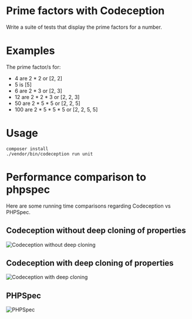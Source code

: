 # Prime factors with Codeception

Write a suite of tests that display the prime factors for a number.

# Examples

The prime factor/s for:
* 4 are 2 * 2 or [2, 2]
* 5 is [5]
* 6 are 2 * 3 or [2, 3]
* 12 are 2 * 2 * 3 or [2, 2, 3]
* 50 are 2 * 5 * 5 or [2, 2, 5]
* 100 are 2 * 5 * 5 * 5 or [2, 2, 5, 5]

# Usage

```
composer install
./vendor/bin/codeception run unit
```

# Performance comparison to phpspec

Here are some running time comparisons regarding Codeception vs PHPSpec.

## Codeception without deep cloning of properties

![Codeception without deep cloning](http://i.imgur.com/FfKrUt9.png)

## Codeception with deep cloning of properties

![Codeception with deep cloning](http://i.imgur.com/bYqUBAG.png)

## PHPSpec

![PHPSpec](http://i.imgur.com/fJwXO8i.png)


